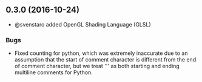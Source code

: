 ## 0.3.0 (2016-10-24)

- @svenstaro added OpenGL Shading Language (GLSL)

### Bugs
  - Fixed counting for python, which was extremely inaccurate due to an assumption that the
    start of comment character is different from the end of comment character, but we treat
    ''' as both starting and ending multiline comments for Python.
